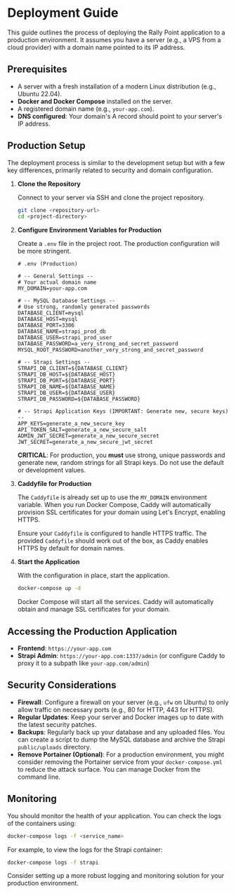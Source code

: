 # Deployment Guide

This guide outlines the process of deploying the Rally Point application to a production environment. It assumes you have a server (e.g., a VPS from a cloud provider) with a domain name pointed to its IP address.

## Prerequisites

*   A server with a fresh installation of a modern Linux distribution (e.g., Ubuntu 22.04).
*   **Docker and Docker Compose** installed on the server.
*   A registered domain name (e.g., `your-app.com`).
*   **DNS configured**: Your domain's A record should point to your server's IP address.

## Production Setup

The deployment process is similar to the development setup but with a few key differences, primarily related to security and domain configuration.

1.  **Clone the Repository**

    Connect to your server via SSH and clone the project repository.

    ```bash
    git clone <repository-url>
    cd <project-directory>
    ```

2.  **Configure Environment Variables for Production**

    Create a `.env` file in the project root. The production configuration will be more stringent.

    ```env
    # .env (Production)

    # -- General Settings --
    # Your actual domain name
    MY_DOMAIN=your-app.com

    # -- MySQL Database Settings --
    # Use strong, randomly generated passwords
    DATABASE_CLIENT=mysql
    DATABASE_HOST=mysql
    DATABASE_PORT=3306
    DATABASE_NAME=strapi_prod_db
    DATABASE_USER=strapi_prod_user
    DATABASE_PASSWORD=a_very_strong_and_secret_password
    MYSQL_ROOT_PASSWORD=another_very_strong_and_secret_password

    # -- Strapi Settings --
    STRAPI_DB_CLIENT=${DATABASE_CLIENT}
    STRAPI_DB_HOST=${DATABASE_HOST}
    STRAPI_DB_PORT=${DATABASE_PORT}
    STRAPI_DB_NAME=${DATABASE_NAME}
    STRAPI_DB_USER=${DATABASE_USER}
    STRAPI_DB_PASSWORD=${DATABASE_PASSWORD}

    # -- Strapi Application Keys (IMPORTANT: Generate new, secure keys) --
    APP_KEYS=generate_a_new_secure_key
    API_TOKEN_SALT=generate_a_new_secure_salt
    ADMIN_JWT_SECRET=generate_a_new_secure_secret
    JWT_SECRET=generate_a_new_secure_jwt_secret
    ```

    **CRITICAL**: For production, you **must** use strong, unique passwords and generate new, random strings for all Strapi keys. Do not use the default or development values.

3.  **Caddyfile for Production**

    The `Caddyfile` is already set up to use the `MY_DOMAIN` environment variable. When you run Docker Compose, Caddy will automatically provision SSL certificates for your domain using Let's Encrypt, enabling HTTPS.

    Ensure your `Caddyfile` is configured to handle HTTPS traffic. The provided `Caddyfile` should work out of the box, as Caddy enables HTTPS by default for domain names.

4.  **Start the Application**

    With the configuration in place, start the application.

    ```bash
    docker-compose up -d
    ```

    Docker Compose will start all the services. Caddy will automatically obtain and manage SSL certificates for your domain.

## Accessing the Production Application

*   **Frontend**: `https://your-app.com`
*   **Strapi Admin**: `https://your-app.com:1337/admin` (or configure Caddy to proxy it to a subpath like `your-app.com/admin`)

## Security Considerations

*   **Firewall**: Configure a firewall on your server (e.g., `ufw` on Ubuntu) to only allow traffic on necessary ports (e.g., 80 for HTTP, 443 for HTTPS).
*   **Regular Updates**: Keep your server and Docker images up to date with the latest security patches.
*   **Backups**: Regularly back up your database and any uploaded files. You can create a script to dump the MySQL database and archive the Strapi `public/uploads` directory.
*   **Remove Portainer (Optional)**: For a production environment, you might consider removing the Portainer service from your `docker-compose.yml` to reduce the attack surface. You can manage Docker from the command line.

## Monitoring

You should monitor the health of your application. You can check the logs of the containers using:

```bash
docker-compose logs -f <service_name>
```

For example, to view the logs for the Strapi container:

```bash
docker-compose logs -f strapi
```

Consider setting up a more robust logging and monitoring solution for your production environment.
